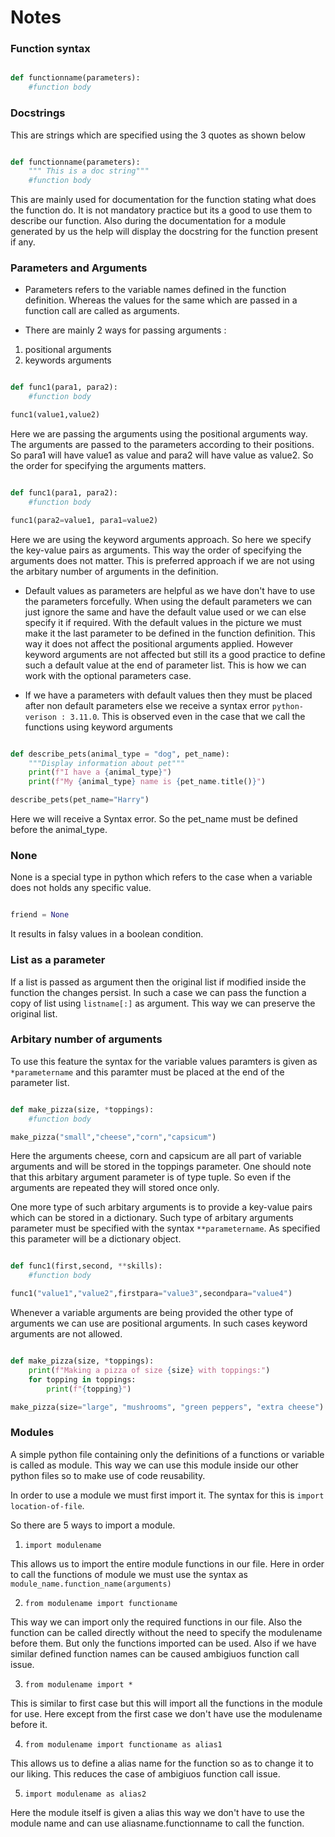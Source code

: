 # Notes

### Function syntax

``` Python 

def functionname(parameters):
    #function body

```

### Docstrings

This are strings which are specified using the 3 quotes as shown below

``` Python

def functionname(parameters):
    """ This is a doc string"""
    #function body

```

This are mainly used for documentation for the function stating what does the function do. It is not mandatory practice but its a good to use them to describe our function. Also during the documentation for a module generated by us the help will display the docstring for the function present if any.

### Parameters and Arguments

- Parameters refers to the variable names defined in the function definition. Whereas the values for the same which are passed in a function call are called as arguments.

- There are mainly 2 ways for passing arguments : 
1) positional arguments
2) keywords arguments

``` Python

def func1(para1, para2):
    #function body

func1(value1,value2)

```

Here we are passing the arguments using the positional arguments way. The arguments are passed to the parameters according to their positions. So para1 will have value1 as value and para2 will have value as value2. So the order for specifying the arguments matters.

``` Python

def func1(para1, para2):
    #function body

func1(para2=value1, para1=value2)

```

Here we are using the keyword arguments approach. So here we specify the key-value pairs as arguments. This way the order of specifying the arguments does not matter. This is preferred approach if we are not using the arbitary number of arguments in the definition.

- Default values as parameters are helpful as we have don't have to use the parameters forcefully. When using the default parameters we can just ignore the same and have the default value used or we can else specify it if required. With the default values in the picture we must make it the last parameter to be defined in the function definition. This way it does not affect the positional arguments applied. However keyword arguments are not affected but still its a good practice to define such a default value at the end of parameter list. This is how we can work with the optional parameters case.

- If we have a parameters with default values then they must be placed after non default parameters else we receive a syntax error `python-verison : 3.11.0`. This is observed even in the case that we call the functions using keyword arguments

``` Python

def describe_pets(animal_type = "dog", pet_name):
    """Display information about pet"""
    print(f"I have a {animal_type}")
    print(f"My {animal_type} name is {pet_name.title()}")

describe_pets(pet_name="Harry")

```
Here we will receive a Syntax error. So the pet_name must be defined before the animal_type.

### None

None is a special type in python which refers to the case when a variable does not holds any specific value.

``` Python

friend = None

```

It results in falsy values in a boolean condition.

### List as a parameter

If a list is passed as argument then the original list if modified inside the function the changes persist. In such a case we can pass the function a copy of list using `listname[:]` as argument. This way we can preserve the original list.

### Arbitary number of arguments

To use this feature the syntax for the variable values paramters is given as `*parametername` and this paramter must be placed at the end of the parameter list. 

``` Python

def make_pizza(size, *toppings):
    #function body

make_pizza("small","cheese","corn","capsicum")

```

Here the arguments cheese, corn and capsicum are all part of variable arguments and will be stored in the toppings parameter. One should note that this arbitary argument parameter is of type tuple. So even if the arguments are repeated they will stored once only.

One more type of such arbitary arguments is to provide a key-value pairs which can be stored in a dictionary. Such type of arbitary arguments parameter must be specified with the syntax `**parametername`. As specified this parameter will be a dictionary object.

``` Python 

def func1(first,second, **skills):
    #function body

func1("value1","value2",firstpara="value3",secondpara="value4")

```

Whenever a variable arguments are being provided the other type of arguments we can use are positional arguments. In such cases keyword arguments are not allowed.

``` Python

def make_pizza(size, *toppings):
    print(f"Making a pizza of size {size} with toppings:")
    for topping in toppings:
        print(f"{topping}")

make_pizza(size="large", "mushrooms", "green peppers", "extra cheese") # this leads to error

```

### Modules

A simple python file containing only the definitions of a functions or variable is called as module. This way we can use this module inside  our other python files so to make use of code reusability.

In order to use a module we must first import it. The syntax for this is `import location-of-file`.

So there are 5 ways to import a  module.
1) `import modulename`

This allows us to import the entire module functions in our file. Here in order to call the functions of module we must use the syntax as `module_name.function_name(arguments)`

2) `from modulename import functioname`

This way we can import only the required functions in our file. Also the function can be called directly without the need to specify the modulename before them. But only the functions imported can be used. Also if we have similar defined function names can be caused ambigiuos function call issue. 

3) `from modulename import *`

This is similar to first case but this will import all the functions in the module for use. Here except from the first case we don't have use the modulename before it.

4) `from modulename import functioname as alias1`

This allows us to define a alias name for the function so as to change it to our liking. This reduces the case of ambigiuos function call issue.

5) `import modulename as alias2`

Here the module itself is given a alias this way we don't have to use the module name and can use aliasname.functionname to call the function.
